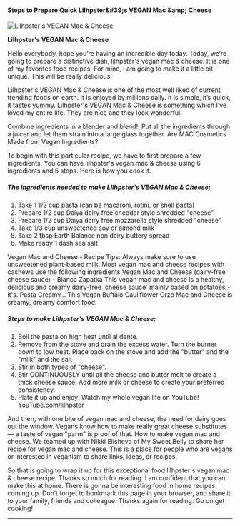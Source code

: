             

#### Steps to Prepare Quick Lilhpster&amp;#39;s VEGAN Mac &amp;amp; Cheese

![Lilhpster's VEGAN Mac &amp; Cheese](https://img-global.cpcdn.com/recipes/5291566160674816/751x532cq70/lilhpsters-vegan-mac-cheese-recipe-main-photo.jpg)

**Lilhpster's VEGAN Mac &amp; Cheese**

Hello everybody, hope you’re having an incredible day today. Today, we’re going to prepare a distinctive dish, lilhpster's vegan mac & cheese. It is one of my favorites food recipes. For mine, I am going to make it a little bit unique. This will be really delicious.

Lilhpster's VEGAN Mac & Cheese is one of the most well liked of current trending foods on earth. It is enjoyed by millions daily. It is simple, it’s quick, it tastes yummy. Lilhpster's VEGAN Mac & Cheese is something which I’ve loved my entire life. They are nice and they look wonderful.

Combine ingredients in a blender and blend!. Put all the ingredients through a juicer and let them strain into a large glass together. Are MAC Cosmetics Made from Vegan Ingredients?

To begin with this particular recipe, we have to first prepare a few ingredients. You can have lilhpster's vegan mac & cheese using 6 ingredients and 5 steps. Here is how you cook it.

##### The ingredients needed to make Lilhpster's VEGAN Mac & Cheese:

1.  Take 1 1/2 cup pasta (can be macaroni, rotini, or shell pasta)
2.  Prepare 1/2 cup Daiya dairy free cheddar style shredded "cheese"
3.  Prepare 1/2 cup Daiya dairy free mozzarella style shredded "cheese"
4.  Take 1/3 cup unsweetened soy or almond milk
5.  Take 2 tbsp Earth Balance non dairy buttery spread
6.  Make ready 1 dash sea salt

Vegan Mac and Cheese - Recipe Tips: Always make sure to use unsweetened plant-based milk. Most vegan mac and cheese recipes with cashews use the following ingredients Vegan Mac and Cheese (dairy-free cheese sauce) - Bianca Zapatka This vegan mac and cheese is a healthy, delicious and creamy dairy-free 'cheese sauce' mainly based on potatoes - it's. Pasta Creamy… This Vegan Buffalo Cauliflower Orzo Mac and Cheese is creamy, dreamy comfort food.

##### Steps to make Lilhpster's VEGAN Mac & Cheese:

1.  Boil the pasta on high heat until al dente.
2.  Remove from the stove and drain the excess water. Turn the burner down to low heat. Place back on the stove and add the "butter" and the "milk" and the salt
3.  Stir in both types of "cheese".
4.  Stir CONTINUOUSLY until all the cheese and butter melt to create a thick cheese sauce. Add more milk or cheese to create your preferred consistency.
5.  Plate it up and enjoy! Watch my whole vegan life on YouTube! YouTube.com/lilhpster

And then, with one bite of vegan mac and cheese, the need for dairy goes out the window. Vegans know how to make really great cheese substitutes ― a taste of vegan "parm" is proof of that. How to make vegan mac and cheese. We teamed up with Nikki Elisheva of My Sweet Belly to share her recipe for vegan mac and cheese. This is a place for people who are vegans or interested in veganism to share links, ideas, or recipes.

So that is going to wrap it up for this exceptional food lilhpster's vegan mac & cheese recipe. Thanks so much for reading. I am confident that you can make this at home. There is gonna be interesting food in home recipes coming up. Don’t forget to bookmark this page in your browser, and share it to your family, friends and colleague. Thanks again for reading. Go on get cooking!

* * *